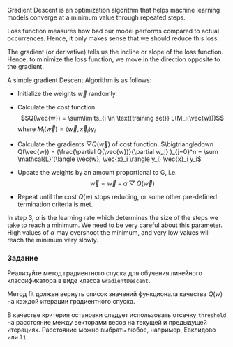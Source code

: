 Gradient Descent is an optimization algorithm that helps machine learning models converge at a minimum value through repeated steps.

Loss function measures how bad our model performs compared to actual occurrences.
Hence, it only makes sense that we should reduce this loss.

The gradient (or derivative) tells us the incline or slope of the loss function.
Hence, to minimize the loss function, we move in the direction opposite to the gradient.

A simple gradient Descent Algorithm is as follows:
- Initialize the weights $\vec{w}$ randomly.

- Calculate the cost function $$Q(\vec{w}) = \sum\limits_{i \in \text{training set}} L(M_i(\vec{w}))$$
where $M_i(\vec{w}) = \langle \vec{w}, \vec{x}_i\rangle y_i$

- Calculate the gradients $\bigtriangledown Q(\vec{w})$ of cost function.
$\bigtriangledown Q(\vec{w}) = (\frac{\partial Q(\vec{w})}{\partial w_j} )_{j=0}^n
= \sum \mathcal{L}'(\langle \vec{w}, \vec{x}_i \rangle y_i) \vec{x}_i y_i$

- Update the weights by an amount proportional to G, i.e.
$$\vec{w} = \vec{w} - \alpha \bigtriangledown Q(\vec{w})$$
- Repeat until the cost $Q(w)$ stops reducing, or some other pre-defined termination criteria is met.

In step 3, $\alpha$ is the learning rate which determines the size of the steps we take to reach a minimum.
We need to be very careful about this parameter. High values of $\alpha$ may overshoot the minimum, and very low values will
reach the minimum very slowly.


### Задание

Реализуйте метод градиентного спуска для обучения линейного классификатора в виде класса `GradientDescent`.

Метод fit должен вернуть список значений функционала качества $Q(w)$ на каждой итерации градиентного спуска.

В качестве критерия остановки следует использовать отсечку `threshold` на расстояние между векторами весов на текущей и
предыдущей итерациях. Расстояние можно выбрать любое, например, Евклидово или `l1`.


